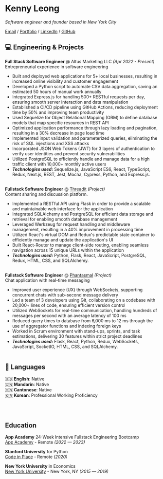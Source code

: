 # Kenny Leong

_Software engineer and founder based in New York City_ <br>

[Email](mailto:kennyleong2@gmail.com) / [Portfolio](https://kenny-leong.github.io/) / [LinkedIn](https://www.linkedin.com/in/kenny-leong97/) / [GitHub](https://github.com/kenny-leong/)

## 💻 Engineering & Projects

**Full Stack Software Engineer** @ Altus Marketing LLC _(Apr 2022 - Present)_ <br>
Entrepreneurial experience in software engineering
  - Built and deployed web applications for 5+ local businesses, resulting in increased online visibility and customer engagement
  - Developed a Python script to automate CSV data aggregation, saving an estimated 50 hours of manual work annually
  - Integrated Express.js for handling 500+ RESTful requests per day, ensuring smooth server interaction and data manipulation
  - Established a CI/CD pipeline using GitHub Actions, reducing deployment time by 50% and improving team productivity
  - Used Sequelize for Object Relational Mapping (ORM) to define database models that map specific resources in REST API
  - Optimized application performance through lazy loading and pagination, resulting in a 30% decrease in page load time 
  - Implemented input validation and parameterized queries, eliminating the risk of SQL injections and XSS attacks
  - Incorporated JSON Web Tokens (JWT) for 3 layers of authentication to verify user identities and prevent security vulnerabilities
  - Utilized PostgreSQL to efficiently handle and manage data for a high traffic client with 10,000+ monthly active users
  - **_Technologies used:_** Sequelize.js, JavaScript ES6, React, TypeScript, Redux, Next.js, REST, Jest, Mocha, Cypress, Python, and Express.js.
  <br><br>

**Fullstack Software Engineer** @ [Threadit](https://threadit.onrender.com/) _(Project)_ <br>
Content sharing and discussion platform.
  - Implemented a RESTful API using Flask in order to provide a scalable and maintainable web interface for the application
  - Integrated SQLAlchemy and PostgreSQL for efficient data storage and retrieval for enabling smooth database management
  - Leveraged Werkzeug for request handling and middleware management, resulting in a 40% improvement in processing time
  - Utilized React's virtual DOM and Redux's predictable state container to efficiently manage and update the application's UI
  - Built React-Router to manage client-side routing, enabling seamless navigation across 15 unique URLs within the application
  - **_Technologies used:_** Python, Flask, React, JavaScript, PostgreSQL, Redux, HTML, CSS, and SQLAlchemy.
<br><br>


**Fullstack Software Engineer** @ [Phantasmal](http://phantasmal.onrender.com/) _(Project)_ <br>
Chat application with real-time messaging
- Improved user experience (UX) through WebSockets, supporting concurrent chats with sub-second message delivery
- Led a team of 3 developers using Git, collaborating on a codebase with 20,000+ lines of code, ensuring efficient version control
- Utilized WebSockets for real-time communication, handling hundreds of messages per second with an average latency of 100 ms
- Reduced query times to database from 6,000 ms to 12 ms through the use of aggregator functions and indexing foreign keys
- Worked in Scrum environment with stand-ups, sprints, and task estimations, delivering 30 features within strict project deadlines
- **_Technologies used:_** Flask, React, Python, Redux, WebSockets, JavaScript, SocketIO, HTML, CSS, and SQLAlchemy.
    <br><br>


## 💬 Languages

🇺🇸 **English**: Native <br>
🇨🇳 **Mandarin**: Native <br>
🇨🇳 **Cantonese**: Native <br>
🇰🇷 **Korean**: Professional Working Proficiency <br>

<br><br>

## Education

**App Academy** 24-Week Intensive Fullstack Engineering Bootcamp<br>
[App Academy](https://www.appacademy.io/) - Remote _(2022 — 2023)_ <br>

**Stanford University** for Python<br>
[Code in Place](https://www.codeinplace.stanford.edu/) - Remote _(2020)_

**New York University** in Economics<br>
[New York University](https://www.nyu.edu/) - New York, NY _(2015 — 2019)_


